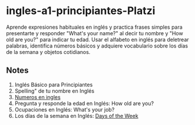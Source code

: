 # ingles-a1-principiantes-Platzi
Aprende expresiones habituales en inglés y practica frases simples para presentarte y responder "What's your name?" al decir tu nombre y "How old are you?" para indicar tu edad. Usar el alfabeto en inglés para deletrear palabras, identifica números básicos y adquiere vocabulario sobre los días de la semana y objetos cotidianos.

## Notes
1. Inglés Básico para Principiantes
2. Spelling" de tu nombre en Inglés
3. [Numeros en ingles](https://github.com/lcarloszapatag/ingles-a1-principiantes-Platzi/blob/main/Los-n%C3%BAmeros-en-ingles.md)
4. Pregunta y responde la edad en Inglés: How old are you?
5. Ocupaciones en Inglés: What's your job?
6. Los días de la semana en Inglés: [Days of the Week](https://github.com/lcarloszapatag/ingles-a1-principiantes-Platzi/blob/main/los-dias-de-la-semana-en-ingles.md)


